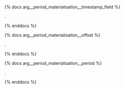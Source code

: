 {% docs arg__period_materialisation__timestamp_field %}

.

{% enddocs %}


{% docs arg__period_materialisation__offset %}

.

{% enddocs %}


{% docs arg__period_materialisation__period %}

.

{% enddocs %}